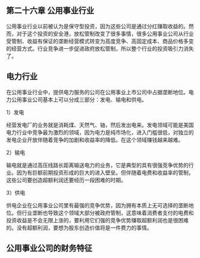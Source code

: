 ## 第二十六章 公用事业行业

公用事业行业以前被认为是保守型投资，因为这些公司是通过分红赚取收益的。然而，对于这个投资的安全港，放松管制改变了很多事情，很多公用事业公司从行业受管制、收益有保证的垄断经营模式转变为高度竞争、高固定成本、商品价格多变的经营方式。行业竞争进一步促进政府放松管制，所以整个行业的投资吸引力消失了。

## 电力行业

在公用事业行业中，提供电力服务的公司在公用事业上市公司中占据垄断地位。电力公用事业公司基本上可以分成三部分：发电、输电和供电。

1）发电

经营发电厂的业务就是消耗煤、天然气、铀，然后发出电来。发电领域可能是美国电力行业中竞争最为激烈的领域，因为电力是纯市场化，进入门槛很低，对独立的发电企业开放伴随着竞争的加剧和收益率的降低。在这个领域赚钱越来越难。

2）输电

输电就是通过高压线路长距离输送电力的业务，它是典型的具有很强竞争优势的行业。因为有巨额前期投资形成的巨大的进入壁垒。但伴随着电费和收益率的管制，这些公司要创造超额利润还要经历一段困难的时期。

3）供电

供电企业在公用事业公司里有最强的竞争优势，因为拥有本质上无可选择的垄断地位。但行业垄断也导致这个领域大部分被政府管制，这意味着消费者支付的电费和投资收益是不会无限上涨的，要利用它们强的竞争优势赚取超额利润也是很困难的。没有超额利润，要想为股东创造价值将是一件费力的事情。

## 公用事业公司的财务特征
